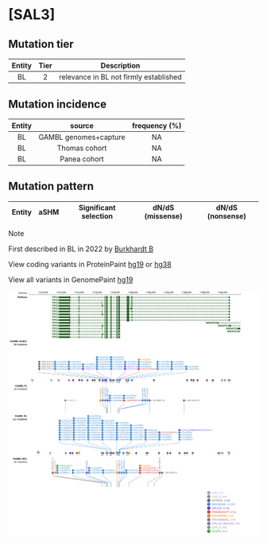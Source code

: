 # [SAL3]

## Mutation tier

|Entity|Tier|Description                           |
|:------:|:----:|--------------------------------------|
|BL    |2   |relevance in BL not firmly established|
## Mutation incidence

|Entity|source               |frequency (%)|
|:------:|:---------------------:|:-------------:|
|BL    |GAMBL genomes+capture|NA           |
|BL    |Thomas cohort        |NA           |
|BL    |Panea cohort         |NA           |

## Mutation pattern

|Entity|aSHM|Significant selection|dN/dS (missense)|dN/dS (nonsense)|
|:------:|:----:|:---------------------:|:----------------:|:----------------:|


> [!NOTE]
> First described in BL in 2022 by [Burkhardt B](https://pubmed.ncbi.nlm.nih.gov/35794096)

View coding variants in ProteinPaint [hg19](https://www.bcgsc.ca/downloads/morinlab/GAMBL/test/genes/SAL3_protein.html)  or [hg38](https://www.bcgsc.ca/downloads/morinlab/GAMBL/test/genes/SAL3_protein_hg38.html)

View all variants in GenomePaint [hg19](https://www.bcgsc.ca/downloads/morinlab/GAMBL/test/genes/SAL3.html)

![image](images/proteinpaint/SAL3.svg)
